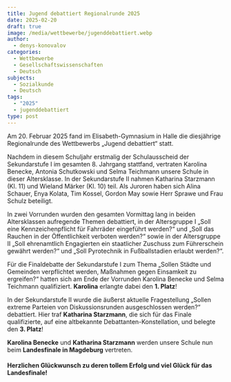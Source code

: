 ```yaml
---
title: Jugend debattiert Regionalrunde 2025
date: 2025-02-20
draft: true
image: /media/wettbewerbe/jugenddebattiert.webp
author:
  - denys-konovalov
categories:
  - Wettbewerbe
  - Gesellschaftswissenschaften
  - Deutsch
subjects:
  - Sozialkunde
  - Deutsch
tags:
  - "2025"
  - jugenddebattiert
type: post
---
```

Am 20. Februar 2025 fand im Elisabeth-Gymnasium in Halle die diesjährige Regionalrunde des Wettbewerbs „Jugend debattiert“ statt.

Nachdem in diesem Schuljahr erstmalig der Schulausscheid der Sekundarstufe I im gesamten 8. Jahrgang stattfand, vertraten Karolina Benecke, Antonia Schutkowski und Selma Teichmann unsere Schule in dieser Altersklasse. In der Sekundarstufe II nahmen Katharina Starzmann (Kl. 11) und Wieland Märker (Kl. 10) teil. Als Juroren haben sich Alina Schauer, Enya Kolata, Tim Kossel, Gordon May sowie Herr Sprawe und Frau Schulz beteiligt.

In zwei Vorrunden wurden den gesamten Vormittag lang in beiden Altersklassen aufregende Themen debattiert, in der Altersgruppe I „Soll eine Kennzeichenpflicht für Fahrräder eingeführt werden?“ und „Soll das Rauchen in der Öffentlichkeit verboten werden?“ sowie in der Altersgruppe II „Soll ehrenamtlich Engagierten ein staatlicher Zuschuss zum Führerschein gewährt werden?“ und „Soll Pyrotechnik in Fußballstadien erlaubt werden?“.

Für die Finaldebatte der Sekundarstufe I zum Thema „Sollen Städte und Gemeinden verpflichtet werden, Maßnahmen gegen Einsamkeit zu ergreifen?“ hatten sich am Ende der Vorrunden Karolina Benecke und Selma Teichmann qualifiziert. **Karolina** erlangte dabei den **1. Platz**!

In der Sekundarstufe II wurde die äußerst aktuelle Fragestellung „Sollen extreme Parteien von Diskussionsrunden ausgeschlossen werden?“ debattiert. Hier traf **Katharina Starzmann**, die sich für das Finale qualifizierte, auf eine altbekannte Debattanten-Konstellation, und belegte den **3. Platz**!

**Karolina Benecke** und **Katharina Starzmann** werden unsere Schule nun beim **Landesfinale in Magdeburg** vertreten.

#### Herzlichen Glückwunsch zu deren tollem Erfolg und viel Glück für das Landesfinale!




